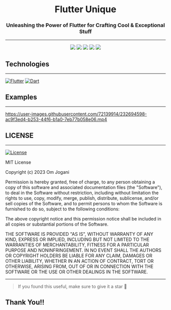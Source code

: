 
<h1 align="center" style="border-bottom:none; margin-bottom: 0px">
 Flutter Unique
<h3 align="center" style="border-bottom:none">
 Unleashing the Power of Flutter for Crafting Cool & Exceptional Stuff
</h3>
</h1>

---

<div align="center">
<a><img src="https://img.shields.io/github/issues/omjogani/flutter-unique?color=565BDD&style=for-the-badge"/></a>
<a><img src="https://img.shields.io/github/issues-pr/omjogani/flutter-unique?color=565BDD&style=for-the-badge"/></a>
<a><img src="https://img.shields.io/github/stars/omjogani/flutter-unique?color=565BDD&style=for-the-badge"/></a>
<a><img src="https://img.shields.io/github/forks/omjogani/flutter-unique?color=565BDD&style=for-the-badge"/></a>
<a><img src="https://img.shields.io/github/contributors/omjogani/flutter-unique?color=565BDD&style=for-the-badge"/></a>
</div>





## Technologies
---
[![Flutter](https://img.shields.io/badge/flutter-%2302569B.svg?style=for-the-badge&logo=Flutter&logoColor=white)]("https://flutter.dev")
[![Dart](https://img.shields.io/badge/dart-%2302569B.svg?style=for-the-badge&logo=dart&logoColor=white)]("https://flutter.dev")

## Examples
---
https://user-images.githubusercontent.com/72139914/232694598-ac9f3ed4-b253-44f6-b1a0-7eb77b058e06.mp4

## LICENSE
---

[![License](https://img.shields.io/github/license/omjogani/flutter-unique?color=565BDD&style=for-the-badge)](./LICENSE)

MIT License

Copyright (c) 2023 Om Jogani

Permission is hereby granted, free of charge, to any person obtaining a copy
of this software and associated documentation files (the "Software"), to deal
in the Software without restriction, including without limitation the rights
to use, copy, modify, merge, publish, distribute, sublicense, and/or sell
copies of the Software, and to permit persons to whom the Software is
furnished to do so, subject to the following conditions:

The above copyright notice and this permission notice shall be included in all
copies or substantial portions of the Software.

THE SOFTWARE IS PROVIDED "AS IS", WITHOUT WARRANTY OF ANY KIND, EXPRESS OR
IMPLIED, INCLUDING BUT NOT LIMITED TO THE WARRANTIES OF MERCHANTABILITY,
FITNESS FOR A PARTICULAR PURPOSE AND NONINFRINGEMENT. IN NO EVENT SHALL THE
AUTHORS OR COPYRIGHT HOLDERS BE LIABLE FOR ANY CLAIM, DAMAGES OR OTHER
LIABILITY, WHETHER IN AN ACTION OF CONTRACT, TORT OR OTHERWISE, ARISING FROM,
OUT OF OR IN CONNECTION WITH THE SOFTWARE OR THE USE OR OTHER DEALINGS IN THE
SOFTWARE.

---
>If you found this useful, make sure to give it a star 🌟

## Thank You!!
